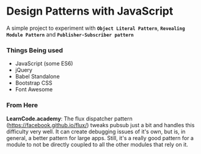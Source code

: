 # Design Patterns with JavaScript
A simple project to experiment with **`Object Literal Pattern`**, **`Revealing Module Pattern`** and **`Publisher-Subscriber pattern`** 

### Things Being used
* JavaScript (some ES6)
* jQuery
* Babel Standalone
* Bootstrap CSS
* Font Awesome

### From Here
**LearnCode.academy**: The flux dispatcher pattern (https://facebook.github.io/flux/) tweaks pubsub just a bit and handles this difficulty very well.  It can create debugging issues of it's own, but is, in general, a better pattern for large apps.  Still, it's a really good pattern for a module to not be directly coupled to all the other modules that rely on it.